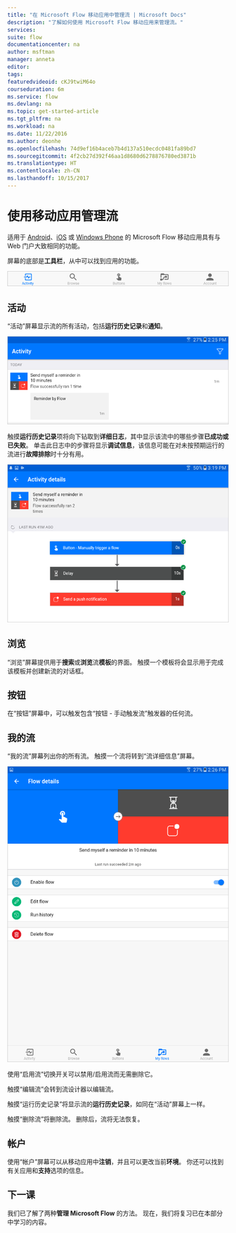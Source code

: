 ```yaml
---
title: "在 Microsoft Flow 移动应用中管理流 | Microsoft Docs"
description: "了解如何使用 Microsoft Flow 移动应用来管理流。"
services: 
suite: flow
documentationcenter: na
author: msftman
manager: anneta
editor: 
tags: 
featuredvideoid: cKJ9twiM64o
courseduration: 6m
ms.service: flow
ms.devlang: na
ms.topic: get-started-article
ms.tgt_pltfrm: na
ms.workload: na
ms.date: 11/22/2016
ms.author: deonhe
ms.openlocfilehash: 74d9ef16b4aceb7b4d137a510ecdc0481fa89bd7
ms.sourcegitcommit: 4f2cb27d392f46aa1d8680d6278876780ed3871b
ms.translationtype: HT
ms.contentlocale: zh-CN
ms.lasthandoff: 10/15/2017
---
```

# <a name="manage-flows-with-the-mobile-app"></a>使用移动应用管理流
适用于 [Android](https://aka.ms/flowmobiledocsandroid)、[iOS](https://aka.ms/flowmobiledocsios) 或 [Windows Phone](https://aka.ms/flowmobilewindows) 的 Microsoft Flow 移动应用具有与 Web 门户大致相同的功能。

屏幕的底部是**工具栏**，从中可以找到应用的功能。

![工具栏](./media/learning-manage-mobile/mobile-toolbar.png)

## <a name="activity"></a>活动
“活动”屏幕显示流的所有活动，包括**运行历史记录**和**通知**。

![“活动”屏幕](./media/learning-manage-mobile/flow-activity.png)

触摸**运行历史记录**项将向下钻取到**详细日志**，其中显示该流中的哪些步骤**已成功或已失败**。  单击此日志中的步骤将显示**调试信息**，该信息可能在对未按预期运行的流进行**故障排除**时十分有用。

![活动详细信息](./media/learning-manage-mobile/activity-details.png)

## <a name="browse"></a>浏览
“浏览”屏幕提供用于**搜索**或**浏览**流**模板**的界面。  触摸一个模板将会显示用于完成该模板并创建新流的对话框。 

## <a name="buttons"></a>按钮
在“按钮”屏幕中，可以触发包含“按钮 - 手动触发流”触发器的任何流。

## <a name="my-flows"></a>我的流
“我的流”屏幕列出你的所有流。  触摸一个流将转到“流详细信息”屏幕。

![流详细信息](./media/learning-manage-mobile/flow-details.png)

使用“启用流”切换开关可以禁用/启用流而无需删除它。

触摸“编辑流”会转到流设计器以编辑流。

触摸“运行历史记录”将显示流的**运行历史记录**，如同在“活动”屏幕上一样。

触摸“删除流”将删除流。  删除后，流将无法恢复。

## <a name="account"></a>帐户
使用“帐户”屏幕可以从移动应用中**注销**，并且可以更改当前**环境**。  你还可以找到有关应用和**支持**选项的信息。

## <a name="next-lesson"></a>下一课
我们已了解了两种**管理 Microsoft Flow** 的方法。  现在，我们将复习已在本部分中学习的内容。

